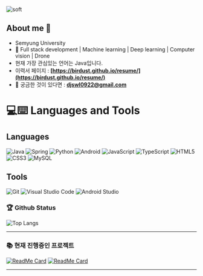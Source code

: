 <!--
![header](https://capsule-render.vercel.app/api?type=cylinder&color=000000&height=150&section=header&text=Birdust&fontColor=ffffff&fontSize=70&animation=fadeIn&fontAlignY=55)
 -->

![soft](https://capsule-render.vercel.app/api?type=soft&color=auto&text=🚀%202021219008%20김언지의%20README&fontSize=40&animation=twinkling)

<!--
# <div align="center">🚀 2021219008 김언지의 resume</div>
---
-->

## About me :eyes:
- Semyung University 
- :dart: Full stack development | Machine learning | Deep learning | Computer vision | Drone
- 현재 가장 관심있는 언어는 Java입니다.
- 이력서 페이지 : **[https://birdust.github.io/resume/](https://birdust.github.io/resume/)**
- :e-mail: 궁금한 것이 있다면 : **[djswl0922@gmail.com](djswl0922@gmail.com)**
# 💻:keyboard: Languages and Tools 
## Languages<sup></sup>
![Java](https://img.shields.io/badge/Java-007396.svg?&style=for-the-badge&logo=Java&logoColor=white) ![Spring](https://img.shields.io/badge/Spring-6DB33F.svg?&style=for-the-badge&logo=Spring&logoColor=white) ![Python](https://img.shields.io/badge/Python-3776AB.svg?&style=for-the-badge&logo=Python&logoColor=white) ![Android](https://img.shields.io/badge/Android-3DDC84.svg?&style=for-the-badge&logo=Android&logoColor=white) ![JavaScript](https://img.shields.io/badge/JavaScript-F7DF1E.svg?&style=for-the-badge&logo=JavaScript&logoColor=white)
![TypeScript](https://img.shields.io/badge/TypeScript-3178C6.svg?&style=for-the-badge&logo=TypeScript&logoColor=white) ![HTML5](https://img.shields.io/badge/HTML5-E34F26.svg?&style=for-the-badge&logo=HTML5&logoColor=white) ![CSS3](https://img.shields.io/badge/CSS3-1572B6.svg?&style=for-the-badge&logo=CSS3&logoColor=white) ![MySQL](https://img.shields.io/badge/MySQL-4479A1.svg?&style=for-the-badge&logo=MySQL&logoColor=white) 

## Tools
![Git](https://img.shields.io/badge/Git-F05032.svg?&style=for-the-badge&logo=Git&logoColor=white) ![Visual Studio Code](https://img.shields.io/badge/Visual%20Studio%20Code-007ACC.svg?&style=for-the-badge&logo=Visual%20Studio%20Code&logoColor=white) ![Android Studio](https://img.shields.io/badge/Android%20Studio-3DDC84.svg?&style=for-the-badge&logo=Android%20Studio&logoColor=white)

 ### 🏆 Github Status
![Top Langs](https://github-readme-stats.vercel.app/api/top-langs/?username=Birdust&layout=compact)





---
### 📚 현재 진행중인 프로젝트
[![ReadMe Card](https://github-readme-stats.vercel.app/api/pin/?username=Birdust&repo=BookProject&theme=radical "BookProject")](https://github.com/Birdust/BookProject)
[![ReadMe Card](https://github-readme-stats.vercel.app/api/pin/?username=Birdust&repo=WritingChallenge&theme=highcontrast "WritingChallenge")](https://github.com/Birdust/WritingChallenge)


 ---

 
